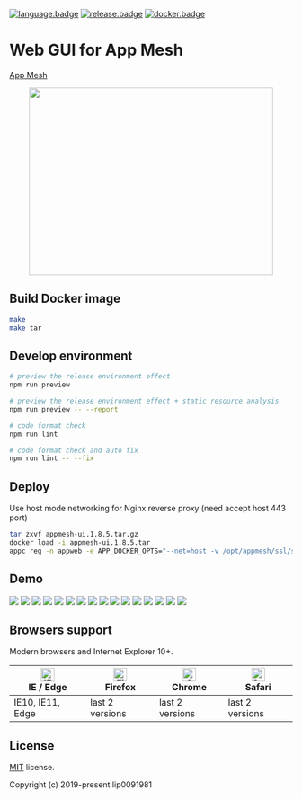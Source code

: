 [![language.badge]][language.url] [![release.badge]][release.url] [![docker.badge]][docker.url]

# Web GUI for App Mesh

[App Mesh](https://github.com/laoshanxi/app-mesh)

<div align=center>
<img src="https://raw.githubusercontent.com/laoshanxi/app-mesh-ui/master/doc/diagram.png"width=434 height=334/>
</div>


## Build Docker image
```bash
make
make tar
```

## Develop environment

```bash
# preview the release environment effect
npm run preview

# preview the release environment effect + static resource analysis
npm run preview -- --report

# code format check
npm run lint

# code format check and auto fix
npm run lint -- --fix
```


## Deploy
Use host mode networking for Nginx reverse proxy (need accept host 443 port)
```bash
tar zxvf appmesh-ui.1.8.5.tar.gz
docker load -i appmesh-ui.1.8.5.tar
appc reg -n appweb -e APP_DOCKER_OPTS="--net=host -v /opt/appmesh/ssl/server.pem:/etc/nginx/conf.d/server.crt:ro -v /opt/appmesh/ssl/server-key.pem:/etc/nginx/conf.d/server.key:ro" -c "nginx -g 'daemon off;'" -d appmesh-ui:1.8.5 -f
```

## Demo

<img src="https://raw.githubusercontent.com/laoshanxi/picture/master/appmesh/1.png" />
<img src="https://raw.githubusercontent.com/laoshanxi/picture/master/appmesh/2.png" />
<img src="https://raw.githubusercontent.com/laoshanxi/picture/master/appmesh/3.png" />
<img src="https://raw.githubusercontent.com/laoshanxi/picture/master/appmesh/4.png" />
<img src="https://raw.githubusercontent.com/laoshanxi/picture/master/appmesh/5.png" />
<img src="https://raw.githubusercontent.com/laoshanxi/picture/master/appmesh/6.png" />
<img src="https://raw.githubusercontent.com/laoshanxi/picture/master/appmesh/7.png" />
<img src="https://raw.githubusercontent.com/laoshanxi/picture/master/appmesh/8.png" />
<img src="https://raw.githubusercontent.com/laoshanxi/picture/master/appmesh/9.png" />
<img src="https://raw.githubusercontent.com/laoshanxi/picture/master/appmesh/a.png" />
<img src="https://raw.githubusercontent.com/laoshanxi/picture/master/appmesh/b.png" />
<img src="https://raw.githubusercontent.com/laoshanxi/picture/master/appmesh/c.png" />
<img src="https://raw.githubusercontent.com/laoshanxi/picture/master/appmesh/d.png" />
<img src="https://raw.githubusercontent.com/laoshanxi/picture/master/appmesh/e.png" />
<img src="https://raw.githubusercontent.com/laoshanxi/picture/master/appmesh/f.png" />
<img src="https://raw.githubusercontent.com/laoshanxi/picture/master/appmesh/g.png" />

## Browsers support

Modern browsers and Internet Explorer 10+.

| [<img src="https://raw.githubusercontent.com/alrra/browser-logos/master/src/edge/edge_48x48.png" alt="IE / Edge" width="24px" height="24px" />](http://godban.github.io/browsers-support-badges/)</br>IE / Edge | [<img src="https://raw.githubusercontent.com/alrra/browser-logos/master/src/firefox/firefox_48x48.png" alt="Firefox" width="24px" height="24px" />](http://godban.github.io/browsers-support-badges/)</br>Firefox | [<img src="https://raw.githubusercontent.com/alrra/browser-logos/master/src/chrome/chrome_48x48.png" alt="Chrome" width="24px" height="24px" />](http://godban.github.io/browsers-support-badges/)</br>Chrome | [<img src="https://raw.githubusercontent.com/alrra/browser-logos/master/src/safari/safari_48x48.png" alt="Safari" width="24px" height="24px" />](http://godban.github.io/browsers-support-badges/)</br>Safari |
| --------- | --------- | --------- | --------- |
| IE10, IE11, Edge| last 2 versions| last 2 versions| last 2 versions

## License

[MIT](https://github.com/laoshanxi/app-mesh-ui/LICENSE) license.

Copyright (c) 2019-present lip0091981


[language.url]:   https://nodejs.org/
[language.badge]: https://img.shields.io/badge/language-nodes.vue-blue.svg

[release.url]:    https://github.com/laoshanxi/app-mesh/releases
[release.badge]:  https://img.shields.io/github/v/release/laoshanxi/app-mesh-ui.svg

[docker.url]:    https://hub.docker.com/repository/docker/laoshanxi/appmesh-ui
[docker.badge]:  https://img.shields.io/docker/pulls/laoshanxi/appmesh-ui.svg